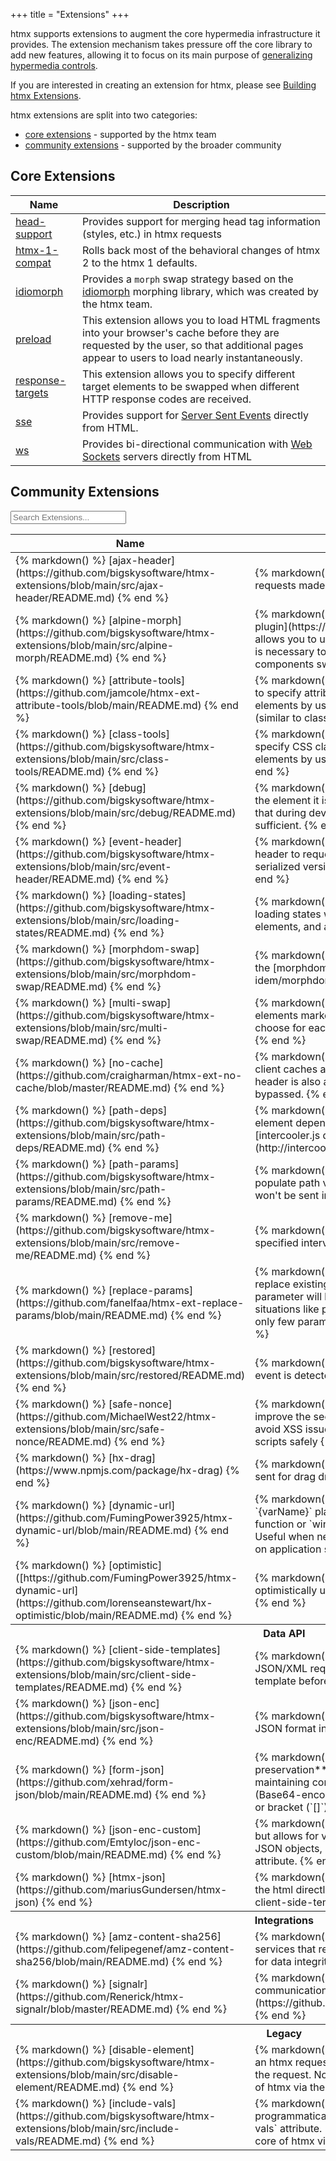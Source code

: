 +++
title = "Extensions"
+++

htmx supports extensions to augment the core hypermedia infrastructure it provides.  The extension mechanism takes
pressure off the core library to add new features, allowing it to focus on its main purpose of 
[generalizing hypermedia controls](https://dl.acm.org/doi/10.1145/3648188.3675127).

If you are interested in creating an extension for htmx, please see [Building htmx Extensions](/extensions/building).

htmx extensions are split into two categories:

* [core extensions](#core-extensions) - supported by the htmx team
* [community extensions](#community-extensions) - supported by the broader community

## Core Extensions

| Name                                             | Description                                                                                                                                                                                |
|--------------------------------------------------|--------------------------------------------------------------------------------------------------------------------------------------------------------------------------------------------|
| [head-support](/extensions/head-support)         | Provides support for merging head tag information (styles, etc.) in htmx requests                                                                                                          |
| [htmx-1-compat](/extensions/htmx-1-compat)       | Rolls back most of the behavioral changes of htmx 2 to the htmx 1 defaults.                                                                                                                |
| [idiomorph](/extensions/idiomorph)               | Provides a `morph` swap strategy based on the [idiomorph](https://github.com/bigskysoftware/idiomorph/) morphing library, which was created by the htmx team.                              |
| [preload](/extensions/preload)                   | This extension allows you to load HTML fragments into your browser's cache before they are requested by the user, so that additional pages appear to users to load nearly instantaneously. |
| [response-targets](/extensions/response-targets) | This extension allows you to specify different target elements to be swapped when different HTTP response codes are received.                                                              |
| [sse](/extensions/sse)                           | Provides support for [Server Sent Events](https://developer.mozilla.org/en-US/docs/Web/API/Server-sent_events/Using_server-sent_events) directly from HTML.                                |
| [ws](/extensions/ws)                             | Provides bi-directional communication with [Web Sockets](https://developer.mozilla.org/en-US/docs/Web/API/WebSockets_API/Writing_WebSocket_client_applications) servers directly from HTML |

## Community Extensions

<search aria-label="Community extensions">
  <label for="extension-filter" hidden>Search Extensions:</label>
  <input type="search" id="extension-filter" placeholder="Search Extensions..."
       _="init
            set :table to the next <table/>
            set :initialHeight to *computed-height of :table
          on keyup
            if the event's key is 'Escape' then set my value to '' then trigger input end
          on input
            repeat in closest <tr/> to <td:first-of-type/> in :table
              if its textContent.toLowerCase() contains my value.toLowerCase()
                remove @hidden from it
              else
                add @hidden='' to it
              end
            end
            -- hide section header when its section is empty
            show closest <tr/> to <tbody th/> in :table
                 when (the next <tr:not([hidden])/> from it within the closest <tbody/> to it) exists
            -- avoid shift by keeping page size constant
            set *margin-bottom of :table to
                `calc(${:initialHeight} - ${*computed-height of :table})`">
</search>
<table>
  <thead>
    <tr>
      <th>Name</th>
      <th>Description</th>
    </tr>
  </thead>
  <tbody>
    <tr>
      <td>{% markdown() %}  [ajax-header](https://github.com/bigskysoftware/htmx-extensions/blob/main/src/ajax-header/README.md)  {% end %}</td>
      <td>{% markdown() %}  Adds an `X-Requested-With` header to all requests made by htmx  {% end %}</td>
    </tr>
    <tr>
      <td>{% markdown() %}  [alpine-morph](https://github.com/bigskysoftware/htmx-extensions/blob/main/src/alpine-morph/README.md)  {% end %}</td>
      <td>{% markdown() %}  Alpine.js now has a lightweight [morph plugin](https://alpinejs.dev/plugins/morph) and this extension allows you to use it as the swapping mechanism in htmx which is necessary to retain Alpine state when you have entire Alpine components swapped by htmx.  {% end %}</td>
    </tr>
    <tr>
      <td>{% markdown() %}  [attribute-tools](https://github.com/jamcole/htmx-ext-attribute-tools/blob/main/README.md)  {% end %}</td>
      <td>{% markdown() %}  The `attribute-tools` extension allows you to specify attributes that will be swapped onto or off of the elements by using an `attributes` or `data-attributes` attribute. (similar to class-tools)  {% end %}</td>
    </tr>
    <tr>
      <td>{% markdown() %}  [class-tools](https://github.com/bigskysoftware/htmx-extensions/blob/main/src/class-tools/README.md)  {% end %}</td>
      <td>{% markdown() %}  The `class-tools` extension allows you to specify CSS classes that will be swapped onto or off of the elements by using a `classes` or `data-classes` attribute.  {% end %}</td>
    </tr>
    <tr>
      <td>{% markdown() %}  [debug](https://github.com/bigskysoftware/htmx-extensions/blob/main/src/debug/README.md)  {% end %}</td>
      <td>{% markdown() %}  This extension will log all htmx events for the element it is on through the `console.debug` function. Note that during dev, using `htmx.logAll()` instead can often be sufficient.  {% end %}</td>
    </tr>
    <tr>
      <td>{% markdown() %}  [event-header](https://github.com/bigskysoftware/htmx-extensions/blob/main/src/event-header/README.md)  {% end %}</td>
      <td>{% markdown() %}  This extension adds the `Triggering-Event` header to requests. The value of the header is a JSON serialized version of the event that triggered the request.  {% end %}</td>
    </tr>
    <tr>
      <td>{% markdown() %}  [loading-states](https://github.com/bigskysoftware/htmx-extensions/blob/main/src/loading-states/README.md)  {% end %}</td>
      <td>{% markdown() %}  This extension allows you to easily manage loading states while a request is in flight, including disabling elements, and adding and removing CSS classes.  {% end %}</td>
    </tr>
    <tr>
      <td>{% markdown() %}  [morphdom-swap](https://github.com/bigskysoftware/htmx-extensions/blob/main/src/morphdom-swap/README.md)  {% end %}</td>
      <td>{% markdown() %}  Provides a `morph` swap strategy based on the [morphdom](https://github.com/patrick-steele-idem/morphdom/) morphing library.  {% end %}</td>
    </tr>
    <tr>
      <td>{% markdown() %}  [multi-swap](https://github.com/bigskysoftware/htmx-extensions/blob/main/src/multi-swap/README.md)  {% end %}</td>
      <td>{% markdown() %}  This extension allows you to swap multiple elements marked from the HTML response. You can also choose for each element which swap method should be used.  {% end %}</td>
    </tr>
    <tr>
      <td>{% markdown() %}  [no-cache](https://github.com/craigharman/htmx-ext-no-cache/blob/master/README.md)  {% end %}</td>
      <td>{% markdown() %}  This extension forces HTMX to bypass client caches and make a new request. An `hx-no-cache` header is also added to allow server-side caching to be bypassed.  {% end %}</td>
    </tr>
    <tr>
      <td>{% markdown() %}  [path-deps](https://github.com/bigskysoftware/htmx-extensions/blob/main/src/path-deps/README.md)  {% end %}</td>
      <td>{% markdown() %}  This extension supports expressing inter-element dependencies based on paths, inspired by the [intercooler.js dependencies mechanism](http://intercoolerjs.org/docs.html#dependencies).  {% end %}</td>
    </tr>
    <tr>
      <td>{% markdown() %}  [path-params](https://github.com/bigskysoftware/htmx-extensions/blob/main/src/path-params/README.md)  {% end %}</td>
      <td>{% markdown() %}  This extension uses request parameters to populate path variables. Used parameters are removed so they won't be sent in the query string or body anymore.  {% end %}</td>
    </tr>
    <tr>
      <td>{% markdown() %}  [remove-me](https://github.com/bigskysoftware/htmx-extensions/blob/main/src/remove-me/README.md)  {% end %}</td>
      <td>{% markdown() %}  Allows you to remove an element after a specified interval.  {% end %}</td>
    </tr>
    <tr>
      <td>{% markdown() %}  [replace-params](https://github.com/fanelfaa/htmx-ext-replace-params/blob/main/README.md)  {% end %}</td>
      <td>{% markdown() %}  This extension uses request parameters to replace existing parameters. If given value is empty string then parameter will be deleted. This extension would be useful in situations like pagination, search that you only want to replace only few parameters instead of reset all parameters.  {% end %}</td>
    </tr>
    <tr>
      <td>{% markdown() %}  [restored](https://github.com/bigskysoftware/htmx-extensions/blob/main/src/restored/README.md)  {% end %}</td>
      <td>{% markdown() %}  Triggers an event whenever a back button event is detected while using `hx-boost`  {% end %}</td>
    </tr>
    <tr>
      <td>{% markdown() %}  [safe-nonce](https://github.com/MichaelWest22/htmx-extensions/blob/main/src/safe-nonce/README.md)  {% end %}</td>
      <td>{% markdown() %}  The `safe-nonce` extension can be used to improve the security of the application/web-site and help avoid XSS issues by allowing you to return known trusted inline scripts safely  {% end %}</td>
    </tr>
    <tr>
      <td>{% markdown() %}  [hx-drag](https://www.npmjs.com/package/hx-drag)  {% end %}</td>
      <td>{% markdown() %}  This extension allows htmx requests to be sent for drag drop  {% end %}</td>
    </tr>
    <tr>
      <td>{% markdown() %}  [dynamic-url](https://github.com/FumingPower3925/htmx-dynamic-url/blob/main/README.md)  {% end %}</td>
      <td>{% markdown() %}  Allows dynamic URL path templating using `{varName}` placeholders, resolved via configurable custom function or `window.` fallback. It does not rely on `hx-vals`. Useful when needing to perform requests to paths that depend on application state.  {% end %}</td>
    </tr>
    <tr>
      <td>{% markdown() %}  [optimistic]([https://github.com/FumingPower3925/htmx-dynamic-url](https://github.com/lorenseanstewart/hx-optimistic/blob/main/README.md)  {% end %}</td>
      <td>{% markdown() %}  This extension provides a way to optimistically update the UI to increase perceived performance  {% end %}</td>
    </tr>
  </tbody>
  <tbody>
    <tr><th scope="rowgroup" colspan="2">Data API</th></tr>
    <tr>
      <td>{% markdown() %}  [client-side-templates](https://github.com/bigskysoftware/htmx-extensions/blob/main/src/client-side-templates/README.md)  {% end %}</td>
      <td>{% markdown() %}  This extension supports transforming a JSON/XML request response into HTML via a client-side template before it is swapped into the DOM.  {% end %}</td>
    </tr>
    <tr>
      <td>{% markdown() %}  [json-enc](https://github.com/bigskysoftware/htmx-extensions/blob/main/src/json-enc/README.md)  {% end %}</td>
      <td>{% markdown() %}  This extension encodes parameters in JSON format instead of url format.  {% end %}</td>
    </tr>
    <tr>
      <td>{% markdown() %}  [form-json](https://github.com/xehrad/form-json/blob/main/README.md)  {% end %}</td>
      <td>{% markdown() %}  Similar to `json-enc`, but with **type preservation**. Converts form data into structured JSON while maintaining correct types for numbers, booleans, and files (Base64-encoded). Supports nested structures using dot (`.`) or bracket (`[]`) notation.  {% end %}</td>
    </tr>
    <tr>
      <td>{% markdown() %}  [json-enc-custom](https://github.com/Emtyloc/json-enc-custom/blob/main/README.md)  {% end %}</td>
      <td>{% markdown() %}  This extension works similarly to json-enc but allows for very complex structures, such as embedding JSON objects, lists, or handling indexes, just by using the name attribute.  {% end %}</td>
    </tr>
    <tr>
      <td>{% markdown() %}  [htmx-json](https://github.com/mariusGundersen/htmx-json)  {% end %}</td>
      <td>{% markdown() %}  Support JSON response by transforming the html directly. This is a slightly different approach than client-side-templates.  {% end %}</td>
    </tr>
  </tbody>
  <tbody>
    <tr><th scope="rowgroup" colspan="2">Integrations</th></tr>
    <tr>
      <td>{% markdown() %}  [amz-content-sha256](https://github.com/felipegenef/amz-content-sha256/blob/main/README.md)  {% end %}</td>
      <td>{% markdown() %}  HTMX extension for interacting with AWS services that require the content hash as part of the request for data integrity verification. {% end %}</td>
    </tr>
    <tr>
      <td>{% markdown() %}  [signalr](https://github.com/Renerick/htmx-signalr/blob/master/README.md)  {% end %}</td>
      <td>{% markdown() %}  Provides bidirectional real-time communication via [SignalR](https://github.com/dotnet/AspNetCore/tree/main/src/SignalR).  {% end %}</td>
    </tr>
  </tbody>
  <tbody>
    <tr><th scope="rowgroup" colspan="2">Legacy</th></tr>
    <tr>
      <td>{% markdown() %}  [disable-element](https://github.com/bigskysoftware/htmx-extensions/blob/main/src/disable-element/README.md)  {% end %}</td>
      <td>{% markdown() %}  This extension disables an element during an htmx request, when configured on the element triggering the request. Note that this functionality is now part of the core of htmx via the `hx-disabled-elt` attribute.  {% end %}</td>
    </tr>
    <tr>
      <td>{% markdown() %}  [include-vals](https://github.com/bigskysoftware/htmx-extensions/blob/main/src/include-vals/README.md)  {% end %}</td>
      <td>{% markdown() %}  The `include-vals` extension allows you to programmatically include values in a request with a `include-vals` attribute. Note that this functionality is now part of the core of htmx via the `hx-vals` attribute.  {% end %}</td>
    </tr>
  </tbody>
</table>
